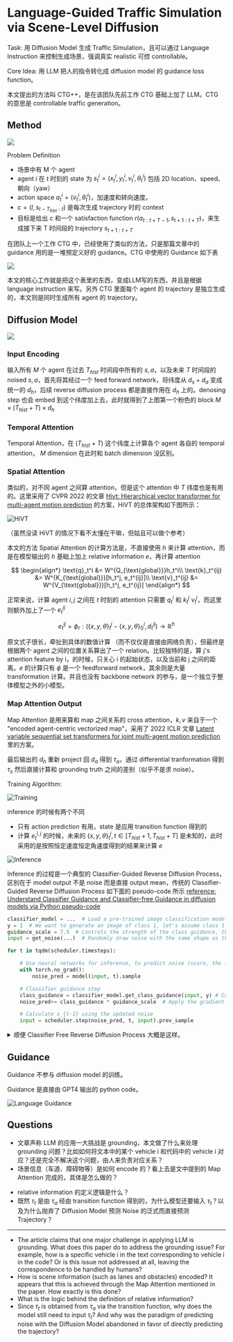 # Language-Guided Traffic Simulation via Scene-Level Diffusion

Task: 用 Diffusion Model 生成 Traffic Simulation，且可以通过 Language Instruction 来控制生成场景，强调真实 realistic 可控 controllable。

Core Idea: 用 LLM 把人的指令转化成 diffusion model 的 guidance loss function。

本文提出的方法叫 CTG++，是在该团队先前工作 CTG 基础上加了 LLM。CTG 的意思是 controllable trafﬁc generation。

## Method

![](../imgs/CGTPlusPlus1.png)

Problem Definition
- 场景中有 M 个 agent
- agent $i$ 在 $t$ 时刻的 state 为 $s_t^i=(x_t^i,y_t^i,v_t^i,\theta_t^i)$ 包括 2D location、speed、朝向（yaw）
- action space $a_t^i=(\dot{v}_t^i,\dot{\theta}_t^i)$，加速度和转向速度。
- $c=(I,s_{t-T_{hist}:t})$ 是每次生成 trajectory 时的 context
- 目标是给出 $c$ 和一个 satisfaction function $r(a_{t:t+T-1}, s_{t+1:t+T})$，来生成接下来 T 时间段的 trajectory $s_{t+1:t+T}$

在团队上一个工作 CTG 中，已经使用了类似的方法，只是那篇文章中的 guidance 用的是一堆预定义好的 guidance。CTG 中使用的 Guidance 如下表

![](../imgs/CTGGuidance.png)

本文的核心工作就是把这个表里的东西，变成LLM写的东西，并且是根据 language instruction 来写。另外 CTG 里面每个 agent 的 trajectory 是独立生成的，本文则是同时生成所有 agent 的 trajectory。

## Diffusion Model

![](../imgs/CTGPlusPlus2.png)


### Input Encoding

输入所有 $M$ 个 agent 在过去 $T_{hist}$ 时间段中所有的 $s,a$，以及未来 $T$ 时间段的 noised $s,a$，首先将其经过一个 feed forward network，将纬度从 $d_s+d_a$ 变成统一的 $d_h$，后续 reverse diffusion process 都是直接作用在 $d_h$ 上的。denosing step 也会 embed 到这个纬度加上去，此时就得到了上图第一个粉色的 block $M\times(T_{hist}+T)\times d_h$

### Temporal Attention

Temporal Attention，在 $(T_{hist}+T)$ 这个纬度上计算各个 agent 各自的 temporal attention， $M$ dimension 在此时和 batch dimension 没区别。

### Spatial Attention

类似的，对不同 agent 之间算 attention，但是这个 attention 中 $T$ 纬度也是有用的。这里采用了 CVPR 2022 的文章 [Hivt: Hierarchical vector transformer for multi-agent motion prediction](https://github.com/ZikangZhou/HiVT) 的方案，HiVT 的总体架构如下图所示：

![HiVT](../imgs/HiVT.png)

（虽然没读 HiVT 的情况下看不太懂在干嘛，但姑且可以做个参考）

本文的方法 Spatial Attention 的计算方法是，不直接使用 $h$ 来计算 attention，而是在模型输出的 $h$ 基础上加上 relative information $e$，再计算 attention

$$
\begin{align*}
\text{q}_t^i &= W^{Q_{\text{global}}}h_t^i\\ 
\text{k}_t^{ij} &= W^{K_{\text{global}}}[h_t^j, e_t^{ij}]\\
\text{v}_t^{ij} &= W^{V_{\text{global}}}[h_t^j, e_t^{ij}]
\end{align*}
$$

正常来说，计算 agent $i,j$ 之间在 $t$ 时刻的 attention 只需要 $q_t^i$ 和 $k_t^j$ $v_t^j$，而这里则额外加上了一个 $e_t^{ij}$

$$
e_t^{ij} = \phi_r: \left(\{x,y,\theta\}_t^j - \{x,y,\theta\}_0^i, d_t^{ij}\right) \rightarrow \mathbb{R}^h
$$

原文式子很长，牵扯到具体的数值计算 （而不仅仅是直接由网络负责），但最终是根据两个 agent 之间的位置关系算出了一个 relation。比较独特的是，算  j's attention feature by i，的时候，只关心 i 的起始状态，以及当前和 j 之间的距离。$e$ 的计算只有 $\phi$ 是一个 feedforward network，其余则是大量 transformation 计算。并且也没有 backbone network 的参与，是一个独立于整体模型之外的小模型。

### Map Attention Output

Map Attention 是用来算和 map 之间关系的 cross attention，$k,v$ 来自于一个 "encoded agent-centric vectorized map"，采用了 2022 ICLR 文章 [Latent variable sequential set transformers for joint multi-agent motion prediction](https://fgolemo.github.io/autobots/) 里的方案。

最后输出的 $d_h$ 重新 project 回 $d_a$ 得到 $\tau_a$，通过 differential tranformation 得到 $\tau_s$ 然后直接计算和 grounding truth 之间的差别（似乎不是求 noise）。

Training Algorithm:

![Training](../imgs/CTGPlusPlusTrain.png)

inference 的时候有两个不同
- 只有 action prediction 有用，state 是应用 transition function 得到的
- 计算 $e_t^{i,j}$ 的时候，未来的 $\{x,y,\theta\}_t^j, t\in [T_{hist}+1, T_{hist}+T]$ 是未知的，此时采用的是按照恒定速度恒定角速度得到的结果来计算 $e$

![Inference](../imgs/CTGPlusPlusInference.png)

Inference 的过程是一个典型的 Classifier-Guided Reverse Diffusion Process，区别在于 model output 不是 noise 而是直接 output mean，传统的 Classifier-Guided Reverse Diffusion Process 如下面的 pseudo-code 所示 [reference: Understand Classifier Guidance and Classifier-free Guidance in diffusion models via Python pseudo-code](https://medium.com/@baicenxiao/understand-classifier-guidance-and-classifier-free-guidance-in-diffusion-model-via-python-e92c0c46ec18)

```python
classifier_model = ...  # Load a pre-trained image classification model
y = 1  # We want to generate an image of class 1, let's assume class 1 corresponds to the "cat" category
guidance_scale = 7.5  # Controls the strength of the class guidance, the higher the stronger
input = get_noise(...)  # Randomly draw noise with the same shape as the output image from a Gaussian distribution

for t in tqdm(scheduler.timesteps):

    # Use neural networks for inference, to predict noise (score, the first term in equation (2))
    with torch.no_grad():
        noise_pred = model(input, t).sample

    # Classifier guidance step
    class_guidance = classifier_model.get_class_guidance(input, y) # Compute gradient using classifier (second term in equation (2))
    noise_pred+= class_guidance * guidance_scale  # Apply the gradient 

    # Calculate x_{t-1} using the updated noise
    input = scheduler.step(noise_pred, t, input).prev_sample
```

<details>
<summary>顺便 Classifier Free Reverse Diffusion Process 大概是这样。</summary>

```python
clip_model = ...  # Load an official CLIP model

text = "a dog"  # Input text
text_embeddings = clip_model.text_encode(text)  # Encode the conditional text
empty_embeddings = clip_model.text_encode("")  # Encode empty text
text_embeddings = torch.cat([empty_embeddings, text_embeddings])  # Concatenate them together as the condition

input = get_noise(...)  # Randomly draw noise with the same shape as the output image from a Gaussian distribution

for t in tqdm(scheduler.timesteps):

    # Use UNet for inference, to predict noise
    with torch.no_grad():
        # Here we predict noise for both images with text and images with empty text
        noise_pred = model(input, t, encoder_hidden_states=text_embeddings).sample

    # Classifier-Free Guidance guidance
    noise_pred_uncond, noise_pred_text = noise_pred.chunk(2)  # Split into unconditional and conditional noise
    # Consider the vector from "unconditional noise" towards "conditional noise", 
    # and scale this vector according to the value of guidance_scale 
    noise_pred = noise_pred_uncond + guidance_scale * (noise_pred_text - noise_pred_uncond)

    # Calculate x_t-1 using the predicted noise_pred and x_t
    input = scheduler.step(noise_pred, t, input).prev_sample
```

</details>

## Guidance
Guidance 不参与 diffusion model 的训练。

Guidance 是直接由 GPT4 输出的 python code。

![Language Guidance](../imgs/CTGPlusPlusLLM.png)

## Questions

- 文章声称 LLM 的应用一大挑战是 grounding，本文做了什么来处理 grounding 问题？比如如何将文本中的某个 vehicle i 和代码中的 vehicle i 对应？还是完全不解决这个问题，由人来负责对应关系？
- 场景信息（车道、障碍物等）是如何 encode 的？看上去是文中提到的 Map Attention 完成的，具体是怎么做的？
<!-- - Spatial Attention 中似乎已经有 Temporal Information 了，为什么还要单独的 Spatial Attention？-->
- relative information 的定义逻辑是什么？
- 既然 $\tau_t$ 是由 $\tau_a$ 经由 transition function 得到的，为什么模型还要输入 $\tau_t$？以及为什么抛弃了 Diffusion Model 预测 Noise 的泛式而直接预测 Trajectory？

----

- The article claims that one major challenge in applying LLM is grounding. What does this paper do to address the grounding issue? For example, how is a specific vehicle i in the text corresponding to vehicle i in the code? Or is this issue not addressed at all, leaving the correspondence to be handled by humans?
- How is scene information (such as lanes and obstacles) encoded? It appears that this is achieved through the Map Attention mentioned in the paper. How exactly is this done?
- What is the logic behind the definition of relative information?
- Since $\tau_t$ is obtained from $\tau_a$ via the transition function, why does the model still need to input $\tau_t$? And why was the paradigm of predicting noise with the Diffusion Model abandoned in favor of directly predicting the trajectory?
